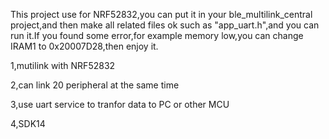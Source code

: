This project use for NRF52832,you can put it in your ble_multilink_central project,and then make all related files ok such as "app_uart.h",and you can run it.If you found some error,for example memory low,you can change IRAM1 to 0x20007D28,then enjoy it.

1,mutilink with NRF52832

2,can link 20 peripheral at the same time

3,use uart service to tranfor data to PC or other MCU

4,SDK14
